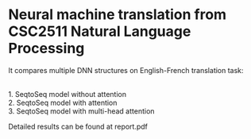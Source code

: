 # Neural machine translation from CSC2511 Natural Language Processing

It compares multiple DNN structures on English-French translation task:

<br> 1. SeqtoSeq model without attention
<br> 2. SeqtoSeq model with attention
<br> 3. SeqtoSeq model with multi-head attention

Detailed results can be found at report.pdf
